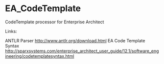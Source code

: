 # EA_CodeTemplate
CodeTemplate processor for Enterprise Architect

Links:

ANTLR Parser
	http://www.antlr.org/download.html
EA Code Template Syntax
	http://sparxsystems.com/enterprise_architect_user_guide/12.1/software_engineering/codetemplatesyntax.html

